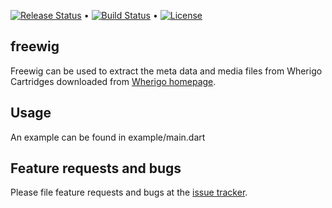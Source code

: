 [![Release Status](https://img.shields.io/pub/v/freewig.svg)][pub_dev] • [![Build Status](https://github.com/mars3142/freewig/workflows/build/badge.svg)][github] • [![License](https://img.shields.io/badge/License-MIT-blue.svg)][license]

## freewig

Freewig can be used to extract the meta data and media files from Wherigo Cartridges downloaded from [Wherigo homepage][wherigo_hp].

## Usage

An example can be found in example/main.dart

## Feature requests and bugs

Please file feature requests and bugs at the [issue tracker][tracker].

[github]: https://github.com/mars3142/freewig
[tracker]: https://github.com/mars3142/freewig/issues
[license]: https://opensource.org/licenses/MIT
[pub_dev]: https://pub.dartlang.org/packages/freewig
[wherigo_hp]: https://www.wherigo.com/
